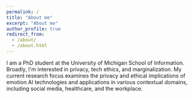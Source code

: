 ```yaml
---
permalink: /
title: "About me"
excerpt: "About me"
author_profile: true
redirect_from: 
  - /about/
  - /about.html
---
```


I am a PhD student at the University of Michigan School of Information.  Broadly, I'm interested in privacy, tech ethics, and marginalization.  My current research focus examines the privacy and ethical implications of emotion AI technologies and applications in various contextual domains, including social media, healthcare, and the workplace. 


